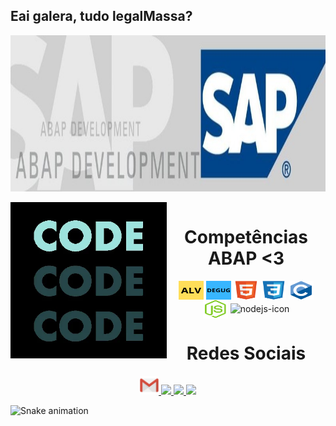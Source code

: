 ##    Eai galera, tudo legalMassa?

 <img align="center" height="250" alt="coding-time" src="Capa linkedin.jpeg">
 
 
<div  align="center"> 
  <div style="display: inline_block"><br>
    <img align="left" height="250" alt="coding-time" src="giphy.webp">
    <h1 align="center">Competências ABAP <3</h1>
    <img align="center" height="30" width="40" alt="js-icon"  src="ALV.png">
    <img align="center" height="30" width="40" alt="js-icon"  src="DEBUG.png">
    <img align="center" height="30" width="40" alt="html-icon" src="https://raw.githubusercontent.com/devicons/devicon/master/icons/html5/html5-original.svg">
    <img align="center" height="30" width="40" alt="css-icon" src="https://raw.githubusercontent.com/devicons/devicon/master/icons/css3/css3-original.svg">
    <img align="center" height="30" width="40" alt="c-icon" src="https://raw.githubusercontent.com/devicons/devicon/master/icons/c/c-original.svg">
    <img align="center" height="30" width="40" alt="nodejs-icon" src="https://raw.githubusercontent.com/devicons/devicon/master/icons/nodejs/nodejs-original.svg">
    <img align="center" height="30" width="40" alt="nodejs-icon" src="https://raw.githubusercontent.com/jmnote/z-icons/master/svg/cpp.svg">
   </div>
    
  
  <h1 align="center">Redes Sociais</h1>
    <a href = "mailto: mozar.medeirosmva@gmail.com">
      <img width="30" src="Gmail.png">
    </a>
    <a href = "https://www.linkedin.com/in/luigi-gottardello-fonseca-44651a205/">
      <img width="25" src="linkedin.svg">
    </a>
    <a href = "https://www.youtube.com/channel/UCd5Ivcm28R1C3fCQKbOx2cg">
      <img width="35" src="youtube.svg">
    </a>
    <a href = "https://www.instagram.com/devparadev/">
      <img width="25" src="instagram.png">
    </a>
</div>
  
![Snake animation](https://github.com/mozarmedeiros/mozarmedeiros/blob/output/github-contribution-grid-snake.svg)
